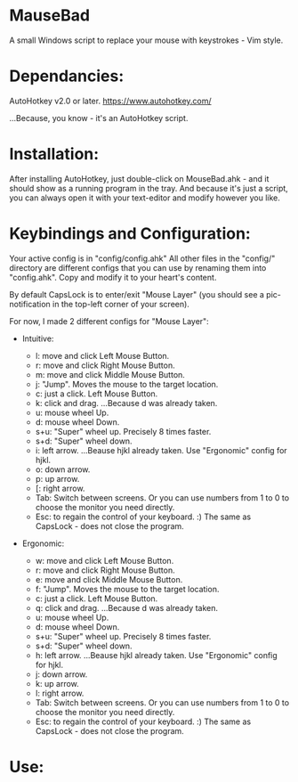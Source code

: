 # MauseBad
A small Windows script to replace your mouse with keystrokes - Vim style.

# Dependancies:
AutoHotkey v2.0 or later.
https://www.autohotkey.com/

...Because, you know - it's an AutoHotkey script.

# Installation:
After installing AutoHotkey, just double-click on MouseBad.ahk - and it should show as a running program in the tray.
And because it's just a script, you can always open it with your text-editor and modify however you like.

# Keybindings and Configuration:
Your active config is in "config/config.ahk"
All other files in the "config/" directory are different configs that you can use by renaming them into "config.ahk".
Copy and modify it to your heart's content.

By default CapsLock is to enter/exit "Mouse Layer" (you should see a pic-notification in the top-left corner of your screen).

For now, I made 2 different configs for "Mouse Layer": 
- Intuitive:
    - l: move and click Left Mouse Button.
    - r: move and click Right Mouse Button.
    - m: move and click Middle Mouse Button.
    - j: "Jump". Moves the mouse to the target location.
    - c: just a click. Left Mouse Button.
    - k: click and drag. ...Because d was already taken.
    - u: mouse wheel Up.
    - d: mouse wheel Down.
    - s+u: "Super" wheel up. Precisely 8 times faster.
    - s+d: "Super" wheel down.
    - i: left arrow. ...Beause hjkl already taken. Use "Ergonomic" config for hjkl.
    - o: down arrow.
    - p: up arrow.
    - [: right arrow.
    - Tab: Switch between screens. Or you can use numbers from 1 to 0 to choose the monitor you need directly.
    - Esc: to regain the control of your keyboard. :) The same as CapsLock - does not close the program.

- Ergonomic:
    - w: move and click Left Mouse Button.
    - r: move and click Right Mouse Button.
    - e: move and click Middle Mouse Button.
    - f: "Jump". Moves the mouse to the target location.
    - c: just a click. Left Mouse Button.
    - q: click and drag. ...Because d was already taken.
    - u: mouse wheel Up.
    - d: mouse wheel Down.
    - s+u: "Super" wheel up. Precisely 8 times faster.
    - s+d: "Super" wheel down.
    - h: left arrow. ...Beause hjkl already taken. Use "Ergonomic" config for hjkl.
    - j: down arrow.
    - k: up arrow.
    - l: right arrow.
    - Tab: Switch between screens. Or you can use numbers from 1 to 0 to choose the monitor you need directly.
    - Esc: to regain the control of your keyboard. :) The same as CapsLock - does not close the program.

# Use:

